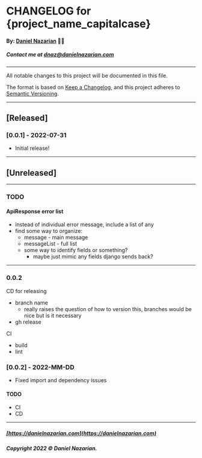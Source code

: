 # CHANGELOG for {project_name_capitalcase}
#### By: [Daniel Nazarian](https://danielnazarian) 🐧👹
##### Contact me at <dnaz@danielnazarian.com>

-------------------------------------------------------

All notable changes to this project will be documented in this file.

The format is based on [Keep a Changelog](https://keepachangelog.com/en/1.0.0/),
and this project adheres to [Semantic Versioning](https://semver.org/spec/v2.0.0.html).


-------------------------------------------------------

## [Released]

### [0.0.1] - 2022-07-31
- Initial release!

-------------------------------------------------------

## [Unreleased]

-------------------------------------------------------
### TODO


#### ApiResponse error list
- instead of individual error message, include a list of any
- find some way to organize:
  - message - main message
  - messageList - full list
  - some way to identify fields or something?
    - maybe just mimic any fields django sends back?


----
### 0.0.2


CD for releasing
- branch name
  - really raises the question of how to version this, branches would be nice but is it necessary
- gh release

CI
- build
- lint



### [0.0.2] - 2022-MM-DD
- Fixed import and dependency issues
#### TODO
- CI
- CD

-------------------------------------------------------

##### [https://danielnazarian.com](https://danielnazarian.com)
##### Copyright 2022 © Daniel Nazarian.
